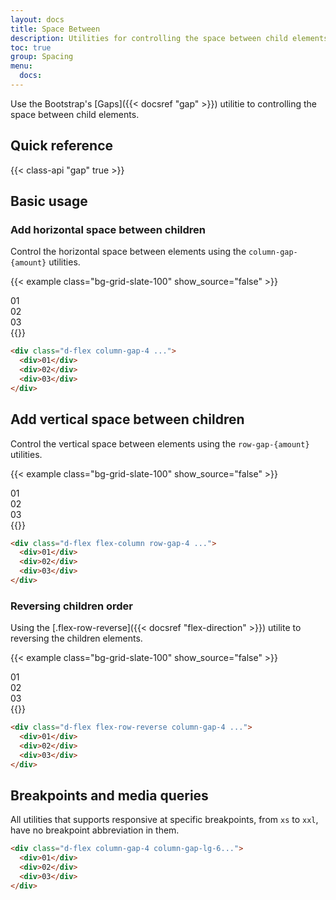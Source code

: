 ```yaml
---
layout: docs
title: Space Between
description: Utilities for controlling the space between child elements.
toc: true
group: Spacing
menu:
  docs:    
---
```


Use the Bootstrap's [Gaps]({{< docsref "gap" >}}) utilitie to controlling the space between child elements.

## Quick reference

{{< class-api "gap" true >}}

## Basic usage

### Add horizontal space between children

Control the horizontal space between elements using the `column-gap-{amount}` utilities.

{{< example class="bg-grid-slate-100" show_source="false" >}}
<div class="d-flex column-gap-4 bg-striped-purple rounded max-w-fit">
  <div class="bd-w-14 bd-h-14 d-flex align-items-center justify-content-center rounded text-center text-bg-purple fw-semibold">01</div>
  <div class="bd-w-14 bd-h-14 d-flex align-items-center justify-content-center  rounded text-center text-bg-purple fw-semibold">02</div>
  <div class="bd-w-14 bd-h-14 d-flex align-items-center justify-content-center rounded text-center text-bg-purple fw-semibold">03</div>
</div>
{{</ example >}}

```html
<div class="d-flex column-gap-4 ...">
  <div>01</div>
  <div>02</div>
  <div>03</div>
</div>
```

## Add vertical space between children

Control the vertical space between elements using the `row-gap-{amount}` utilities.


{{< example class="bg-grid-slate-100" show_source="false" >}}
<div class="d-flex flex-column row-gap-4 bg-striped-purple rounded">
  <div class=" bd-h-14 d-flex align-items-center justify-content-center rounded text-center text-bg-primary fw-semibold">01</div>
  <div class="bd-h-14 d-flex align-items-center justify-content-center  rounded text-center  text-bg-primary fw-semibold">02</div>
  <div class="bd-h-14 d-flex align-items-center justify-content-center rounded text-center text-bg-primary fw-semibold">03</div>
</div>
{{</ example >}}

```html
<div class="d-flex flex-column row-gap-4 ...">
  <div>01</div>
  <div>02</div>
  <div>03</div>
</div>
```

### Reversing children order

Using the [.flex-row-reverse]({{< docsref "flex-direction" >}}) utilite to reversing the children elements.

{{< example class="bg-grid-slate-100" show_source="false" >}}
<div class="d-flex justify-content-end">
<div class="d-flex flex-row-reverse column-gap-4 bg-striped-purple rounded max-w-fit">
  <div class="bd-w-14 bd-h-14 d-flex align-items-center justify-content-center rounded text-center text-bg-purple fw-semibold">01</div>
  <div class="bd-w-14 bd-h-14 d-flex align-items-center justify-content-center  rounded text-center text-bg-purple fw-semibold">02</div>
  <div class="bd-w-14 bd-h-14 d-flex align-items-center justify-content-center rounded text-center text-bg-purple fw-semibold">03</div>
</div>
</div>
{{</ example >}}

```html
<div class="d-flex flex-row-reverse column-gap-4 ...">
  <div>01</div>
  <div>02</div>
  <div>03</div>
</div>
```
## Breakpoints and media queries

All utilities that supports responsive at specific breakpoints, from `xs` to `xxl`, have no breakpoint abbreviation in them.

```html
<div class="d-flex column-gap-4 column-gap-lg-6...">
  <div>01</div>
  <div>02</div>
  <div>03</div>
</div>
```